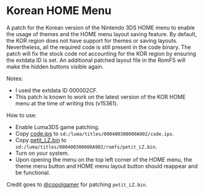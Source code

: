 # Korean HOME Menu

A patch for the Korean version of the Nintendo 3DS HOME menu to enable the usage of themes and the HOME menu layout saving feature. By default, the KOR region does not have support for themes or saving layouts. Nevertheless, all the required code is still present in the code binary. The patch will fix the stock code not accounting for the KOR region by ensuring the extdata ID is set. An additional patched layout file in the RomFS will make the hidden buttons visible again.

Notes:
- I used the extdata ID 000002CF.
- This patch is known to work on the latest version of the KOR HOME menu at the time of writing this (v15361).

How to use:

- Enable Luma3DS game patching.
- Copy [code.ips](./code.ips) to `sd:/luma/titles/000400300000A902/code.ips`.
- Copy [petit_LZ.bin](./petit_LZ.bin) to `sd:/luma/titles/000400300000A902/romfs/petit_LZ.bin`.
- Turn on your system.
- Upon opening the menu on the top left corner of the HOME menu, the theme menu button and HOME menu layout button should reappear and be functional.

Credit goes to [@cooolgamer](https://github.com/cooolgamer) for patching `petit_LZ.bin`.
